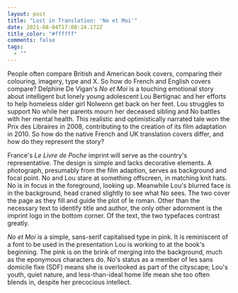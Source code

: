 ```yaml
---
layout: post
title: "Lost in Translation: 'No et Moi'"
date: 2021-08-04T17:00:24.172Z
title_color: "#ffffff"
comments: false
tags:
  - ""
---
```

People often compare British and American book covers, comparing their colouring, imagery, type and X. So how do French and English covers compare? Delphine De Vigan's *No et Moi* is a touching emotional story about intelligent but lonely young adolescent Lou Bertignac and her efforts to help homeless older girl Nolwenn get back on her feet. Lou struggles to support No while her parents mourn her deceased sibling and No battles with her mental health. This realistic and optimistically narrated tale won the Prix des Libraires in 2008, contributing to the creation of its film adaptation in 2010. So how do the native French and UK translation covers differ, and how do they represent the story?

France's *Le Livre de Poche* imprint will serve as the country's representative. The design is simple and lacks decorative elements. A photograph, presumably from the film adaption, serves as background and focal point. No and Lou stare at something offscreen, in matching knit hats. No is in focus in the foreground, looking up. Meanwhile Lou's blurred face is in the background, head craned slightly to see what No sees. The two cover the page as they fill and guide the plot of le roman. Other than the necessary text to identify title and author, the only other adornment is the imprint logo in the bottom corner. Of the text, the two typefaces contrast greatly.

*No et Moi* is a simple, sans-serif capitalised type in pink. It is reminiscent of a font to be used in the presentation Lou is working to at the book's beginning. The pink is on the brink of merging into the background, much as the eponymous characters do. No's status as a member of les sans domicile fixe (SDF) means she is overlooked as part of the cityscape; Lou's youth, quiet nature, and less-than-ideal home life mean she too often blends in, despite her precocious intellect.